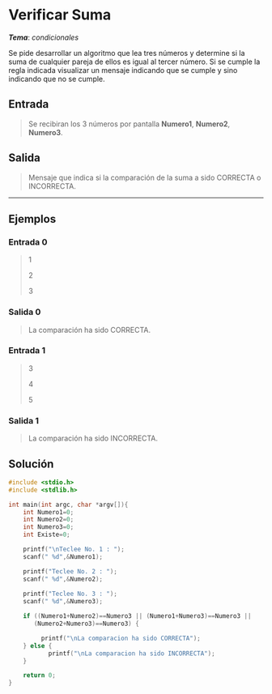 # Verificar Suma

_**Tema**_: _condicionales_


Se pide desarrollar un algoritmo que lea tres números y determine si la suma de cualquier pareja de ellos es igual al tercer número. Si se cumple la regla indicada visualizar un mensaje indicando que se cumple y sino indicando que no se cumple.


## Entrada

> Se recibiran los 3 números por pantalla **Numero1**, **Numero2**, **Numero3**.

## Salida

> Mensaje que indica si la comparación de la suma a sido CORRECTA o INCORRECTA.

---

## Ejemplos

### Entrada 0

> 1
>
> 2
>
> 3

### Salida 0

> La comparación ha sido CORRECTA.

### Entrada 1

> 3
>
> 4
>
> 5

### Salida 1

> La comparación ha sido INCORRECTA.

## Solución

```C
#include <stdio.h>
#include <stdlib.h>

int main(int argc, char *argv[]){
    int Numero1=0;
    int Numero2=0;
    int Numero3=0;
    int Existe=0;  

    printf("\nTeclee No. 1 : ");
    scanf(" %d",&Numero1);

    printf("Teclee No. 2 : ");
    scanf(" %d",&Numero2);
    
    printf("Teclee No. 3 : ");
    scanf(" %d",&Numero3);

    if ((Numero1+Numero2)==Numero3 || (Numero1+Numero3)==Numero3 ||
       (Numero2+Numero3)==Numero3) {

         printf("\nLa comparacion ha sido CORRECTA");
    } else {
           printf("\nLa comparacion ha sido INCORRECTA");
    }

    return 0;
}

```

